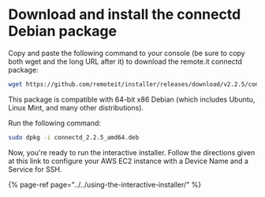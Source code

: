 # Download and install the connectd Debian package

Copy and paste the following command to your console \(be sure to copy both wget and the long URL after it\) to download the remote.it connectd package:

```bash
wget https://github.com/remoteit/installer/releases/download/v2.2.5/connectd_2.2.5_amd64.deb
```

This package is compatible with 64-bit x86 Debian \(which includes Ubuntu, Linux Mint, and many other distributions\).

Run the following command:

```bash
sudo dpkg -i connectd_2.2.5_amd64.deb
```

Now, you're ready to run the interactive installer. Follow the directions given at this link to configure your AWS EC2 instance with a Device Name and a Service for SSH.

{% page-ref page="../../using-the-interactive-installer/" %}


